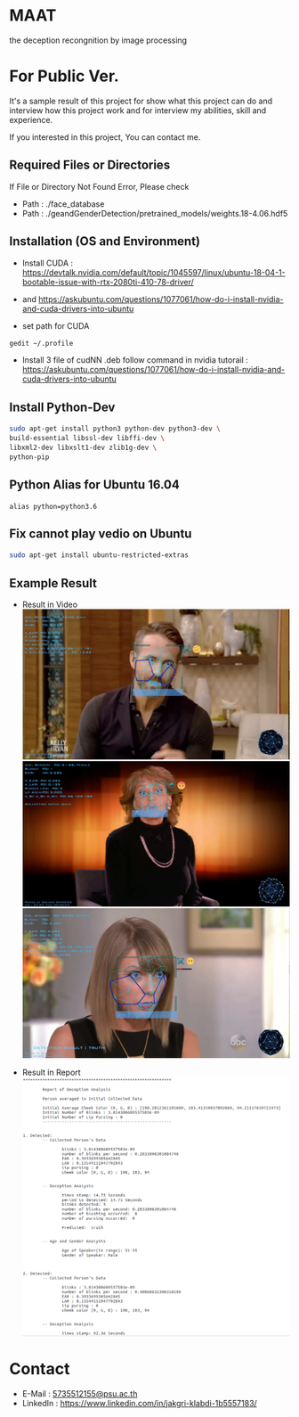 # MAAT
the deception recongnition by image processing

# For Public Ver.
It's a sample result of this project for show what this project can do and interview how this project work 
 and for interview my abilities, skill and experience.


If you interested in this project, You can contact me.


## Required Files or Directories
If File or Directory Not Found Error, Please check
- Path : ./face_database
- Path : ./geandGenderDetection/pretrained_models/weights.18-4.06.hdf5


## Installation (OS and Environment) 
- Install CUDA :
https://devtalk.nvidia.com/default/topic/1045597/linux/ubuntu-18-04-1-bootable-issue-with-rtx-2080ti-410-78-driver/

- and https://askubuntu.com/questions/1077061/how-do-i-install-nvidia-and-cuda-drivers-into-ubuntu

- set path for CUDA
```bash
gedit ~/.profile
```

- Install 3 file of cudNN .deb 
follow command in nvidia tutorail : 
https://askubuntu.com/questions/1077061/how-do-i-install-nvidia-and-cuda-drivers-into-ubuntu



## Install Python-Dev
```bash
sudo apt-get install python3 python-dev python3-dev \
build-essential libssl-dev libffi-dev \
libxml2-dev libxslt1-dev zlib1g-dev \
python-pip
```

## Python Alias for Ubuntu 16.04
```
alias python=python3.6
```

## Fix cannot play vedio on Ubuntu
```bash
sudo apt-get install ubuntu-restricted-extras
```

## Example Result
 - Result in Video
 ![video_result_1](./sample_img/Screenshot_1.png)
 ![video_result_2](./sample_img/Screenshot_2.png)
 ![video_result_3](./sample_img/Screenshot_3.png)
 
 
 - Result in Report
  ![report_result](./sample_img/Screenshot_4.png)
 
 
 # Contact 
 - E-Mail : 5735512155@psu.ac.th
 - LinkedIn : https://www.linkedin.com/in/jakgri-klabdi-1b5557183/


